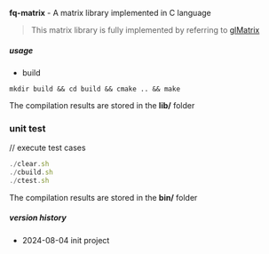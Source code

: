 **fq-matrix** - A matrix library implemented in C language

> This matrix library is fully implemented by referring to [glMatrix](https://glmatrix.net/docs/index.html)

##### usage

- build

```
mkdir build && cd build && cmake .. && make
```

The compilation results are stored in the **lib/** folder

### unit test

// execute test cases

```javascript
./clear.sh
./cbuild.sh
./ctest.sh
```

The compilation results are stored in the **bin/** folder

##### version history

- 2024-08-04 init project
